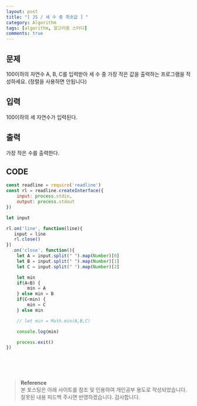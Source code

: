 ```yaml
---
layout: post
title: "[ JS / 세 수 중 최솟값 ] "
category: Algorithm
tags: [algorithm, 알고리즘 스터디]
comments: true
---
```


## 문제
100이하의 자연수 A, B, C를 입력받아 세 수 중 가장 작은 값을 출력하는 프로그램을 작성하세요. (정렬을 사용하면 안됩니다)

## 입력
100이하의 세 자연수가 입력된다.

## 출력
가장 작은 수를 출력한다.

## CODE
```javascript
const readline = require('readline')
const rl = readline.createInterface({
    input: process.stdin,
    output: process.stdout
})

let input

rl.on('line', function(line){
   input = line
   rl.close()
})
  .on('close', function(){
    let A = input.split(" ").map(Number)[0]
    let B = input.split(" ").map(Number)[1]
    let C = input.split(" ").map(Number)[2]

    let min 
    if(A<B) {
        min = A
    } else min = B
    if(C<min) {
        min = C
    } else min

    // let min = Math.min(A,B,C)

    console.log(min)

    process.exit()
})
```

<br>
<br>
<br>

>**Reference**   
본 포스팅은 아래 사이트를 참조 및 인용하여 개인공부 용도로 작성되었습니다.   
잘못된 내용 피드백 주시면 반영하겠습니다. 감사합니다.   
[]()